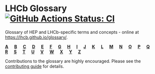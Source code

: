 # LHCb Glossary   [![GitHub Actions Status: CI](https://github.com/lhcb/glossary/actions/workflows/gitbook-action.yml/badge.svg)](https://github.com/lhcb/glossary/actions)

Glossary of HEP and LHCb-specific terms and concepts - online at <https://lhcb.github.io/glossary/>.


[**A**](glossary/A.md)&nbsp;&nbsp;&nbsp;&nbsp;
[**B**](glossary/B.md)&nbsp;&nbsp;&nbsp;&nbsp;
[**C**](glossary/C.md)&nbsp;&nbsp;&nbsp;&nbsp;
[**D**](glossary/D.md)&nbsp;&nbsp;&nbsp;&nbsp;
[**E**](glossary/E.md)&nbsp;&nbsp;&nbsp;&nbsp;
[**F**](glossary/F.md)&nbsp;&nbsp;&nbsp;&nbsp;
[**G**](glossary/G.md)&nbsp;&nbsp;&nbsp;&nbsp;
[**H**](glossary/H.md)&nbsp;&nbsp;&nbsp;&nbsp;
[**I**](glossary/I.md)&nbsp;&nbsp;&nbsp;&nbsp;
[**J**](glossary/J.md)&nbsp;&nbsp;&nbsp;&nbsp;
[**K**](glossary/K.md)&nbsp;&nbsp;&nbsp;&nbsp;
[**L**](glossary/L.md)&nbsp;&nbsp;&nbsp;&nbsp;
[**M**](glossary/M.md)&nbsp;&nbsp;&nbsp;&nbsp;
[**N**](glossary/N.md)&nbsp;&nbsp;&nbsp;&nbsp;
[**O**](glossary/O.md)&nbsp;&nbsp;&nbsp;&nbsp;
[**P**](glossary/P.md)&nbsp;&nbsp;&nbsp;&nbsp;
[**Q**](glossary/Q.md)&nbsp;&nbsp;&nbsp;&nbsp;
[**R**](glossary/R.md)&nbsp;&nbsp;&nbsp;&nbsp;
[**S**](glossary/S.md)&nbsp;&nbsp;&nbsp;&nbsp;
[**T**](glossary/T.md)&nbsp;&nbsp;&nbsp;&nbsp;
[**U**](glossary/U.md)&nbsp;&nbsp;&nbsp;&nbsp;
[**V**](glossary/V.md)&nbsp;&nbsp;&nbsp;&nbsp;
[**W**](glossary/W.md)&nbsp;&nbsp;&nbsp;&nbsp;
[**X**](glossary/X.md)&nbsp;&nbsp;&nbsp;&nbsp;
[**Y**](glossary/Y.md)&nbsp;&nbsp;&nbsp;&nbsp;
[**Z**](glossary/Z.md)


Contributions to the glossary are highly encouraged. Please see the
[contributing guide](https://github.com/lhcb/glossary/blob/master/CONTRIBUTING.md) for details.
